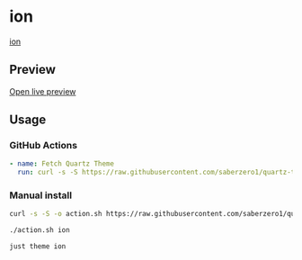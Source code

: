 # ion

[ion](https://github.com/zamsyt)

## Preview

[Open live preview](https://quartz-themes.github.io/ion/)

## Usage

### GitHub Actions

```yaml
- name: Fetch Quartz Theme
  run: curl -s -S https://raw.githubusercontent.com/saberzero1/quartz-themes/master/action.sh | bash -s -- ion
```

### Manual install

```bash
curl -s -S -o action.sh https://raw.githubusercontent.com/saberzero1/quartz-themes/master/action.sh

./action.sh ion
```

```bash
just theme ion
```
